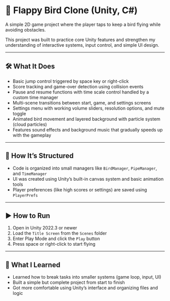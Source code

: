 # 🐤 Flappy Bird Clone (Unity, C#)

A simple 2D game project where the player taps to keep a bird flying while avoiding obstacles.

This project was built to practice core Unity features and strengthen my understanding of interactive systems, input control, and simple UI design.  

---

## 🛠️ What It Does

- Basic jump control triggered by space key or right-click
- Score tracking and game-over detection using collision events
- Pause and resume functions with time scale control handled by a custom time manager
- Multi-scene transitions between start, game, and settings screens
- Settings menu with working volume sliders, resolution options, and mute toggle
- Animated bird movement and layered background with particle system (cloud particles)
- Features sound effects and background music that gradually speeds up with the gameplay

---

## 🧩 How It’s Structured

- Code is organized into small managers like `BirdManager`, `PipeManager`, and `TimeManager`
- UI was created using Unity’s built-in canvas system and basic animation tools
- Player preferences (like high scores or settings) are saved using `PlayerPrefs`

---

## ▶️ How to Run

1. Open in Unity 2022.3 or newer
2. Load the `Title Screen` from the `Scenes` folder
3. Enter Play Mode and click the `Play` button
4. Press space or right-click to start flying

---

## 💬 What I Learned

- Learned how to break tasks into smaller systems (game loop, input, UI)
- Built a simple but complete project from start to finish
- Got more comfortable using Unity’s interface and organizing files and logic
